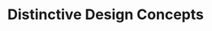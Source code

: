 ---
title: "Distinctive Design Concepts"
url: /denville/distinctive-design-concepts/
shop: Küchen
---